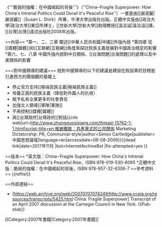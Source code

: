 《'''脆弱的強權：在中國崛起的背後'''》（''China─Fragile Superpower: How China's Intrenal Politics Could Derail It's Peaceful Rise''）一書是由[[謝淑麗|謝淑麗]]（Susan L. Shirk）所著，牛津大學出版社出版。正體中文版由[[政治大學|政治大學]]東亞所博士，[[世新大學|世新大學]]助理教授[[溫洽溢|溫洽溢]]譯。[[台灣|台灣]]遠流出版社2008年出版。

==內容==
*第一、二、三章 闡述[[中華人民共和國|中國]]外強內弱
*第四章 從[[媒體|媒體]]和[[互聯網|互聯網]]角度來探討民族主義發展對中國政治穩定的影響
*第六、七、八章 中國外強內弱對中日關係、[[台海問題|台海問題]]的處理以及中美關係的影響

===對中國領導的建議===
她對中國領導的以下的建議是建設在假設黨的目標是引進西方的價值觀的基礎上

* 停止官方支持[[極端民族主義|極端民族主義]]
* 培養正面的民族主義（降低對外國人的仇視）
* 賦予私有企業更多的社會責任
* 加強文人領導[[軍隊|軍隊]]
* 不再控制[[媒體|媒體]]
* 與[[台灣政府|台灣政府]]對話<ref name="Cartledge">{{cite web|url=http://www.zhongguosixiang.com/thread-13762-1-1.html|script-title=en:推銷獨裁：共產黨式的公共關係 Marketing Dictatorship: PR, Communist-style|author=Simon Cartledge|publisher=中國思想論壇|language=en|accessdate=06-08-2009}}{{dead link|date=2017年11月 |bot=InternetArchiveBot |fix-attempted=yes }}</ref>

==版本==
*英文版：China─Fragile Superpower: How China's Intrenal Politics Could Derail It's Peaceful Rise，ISBN 978-019-530-6095
*正體中文版：脆弱的強權：在中國崛起的背後，ISBN 978-957-32-6306-7
==參考資料==
{{reflist}}

==外部連結==
* [https://web.archive.org/web/20070707074249/http://www.cceia.org/resources/transcripts/5425.html China: Fragile Superpower] Transcript of an April 2007 discussion at the Carnegie Council in New York.
{{Pub-stub}}

[[Category:2007年書籍|Category:2007年書籍]]
